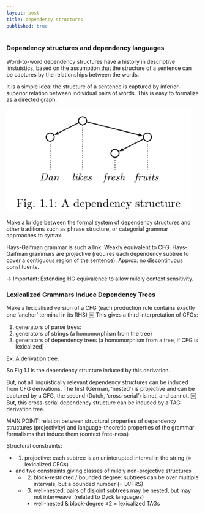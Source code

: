 ```yaml
---
layout: post
title: dependency structures
published: true 
---
```

### Dependency structures and dependency languages

Word-to-word dependency structures have a history in descriptive linstuistics, based on the assumption that the structure of a sentence can be captures by the relationships between the words.

It is a simple idea: the structure of a sentence is captured by inferior-superior relation between individual pairs of words.  This is easy to formalize as a directed graph.

![r](/assets/Image.jpg)

Make a bridge between the formal system of dependency structures and other traditions such as phrase structure, or categorial grammar approaches to syntax.

Hays-Gaifman grammar is such a link. Weakly equivalent to CFG.  Hays-Gaifman grammars are projective (requires each dependency subtree to cover a contiguous region of the sentence). Approx: no discontinuous constituents.  

-> Important: Extending HG equivalence to allow mildly context sensitivity.

### Lexicalized Grammars Induce Dependency Trees

Make a lexicalised version of a CFG (each production rule contains exactly one ‘anchor’ terminal in its RHS)
￼
This gives a third interpretation of CFGs:
1. generators of parse trees:
2. generators of strings (a homomorphism from the tree)
3. generators of dependency trees (a homomorphism from a tree, if CFG is lexicalized)

Ex: A derivation tree.

So Fig 1.1 is the dependency structure induced by this derivation.

But, not all linguistically relevant dependency structures can be induced from CFG derivations.  The first (German, ‘nested’) is projective and can be captured by a CFG, the second (Dutch, ‘cross-serial’) is not, and cannot.
￼
But, this cross-serial dependency structure can be induced by a TAG derivation tree.

MAIN POINT: relation between structural properties of dependency structures (projectivity) and language-theoretic properties of the grammar formalisms that induce them (context free-ness)

Structural constraints:
- 1. projective: each subtree is an uninterupted interval in the string (= lexicalized CFGs)
- and two constraints giving classes of mildly non-projective structures
    - 2. block-restricted / bounded degree: subtrees can be over multiple intervals, but a bounded number (= LCFRS)
    - 3. well-nested: pairs of disjoint subtrees may be nested, but may not interweave. (related to Dyck languages)
        - well-nested & block-degree ≤2 = lexicalized TAGs
